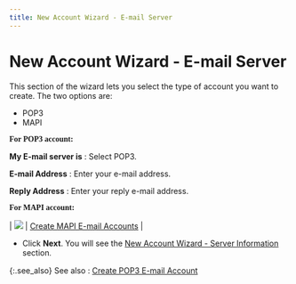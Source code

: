 ```yaml
---
title: New Account Wizard - E-mail Server
---
```


# New Account Wizard - E-mail Server


This section of the wizard lets you select the type of account you want  to create. The two options are:

- POP3
- MAPI



**<font face="verdana" class="hcp1">For POP3 account:</font>**


**My E-mail server is**
: Select POP3.


**E-mail Address**
: Enter your e-mail address.


**Reply Address**
: Enter your reply e-mail address.


**<font face="verdana" class="hcp1">For MAPI account:</font>**


| ![]({{site.eml_baseurl}}/img/lens.gif) | [Create  MAPI E-mail Accounts]({{site.eml_baseurl}}/create-mapi-e-mail-accounts/create_mapi_e_mail_accounts.html) |


- Click **Next**. You will see the [New  Account Wizard - Server Information]({{site.eml_baseurl}}/misc/new_account_wizard_server_information.html) section<font face="verdana" class="hcp1">.</font>



{:.see_also}
See also
: [Create  POP3 E-mail Account]({{site.eml_baseurl}}/create-pop3-e-mail-accounts/create_pop3_e_mail_account.html)

